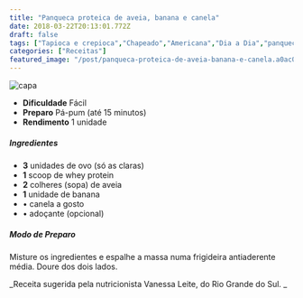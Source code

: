 ```yaml
---
title: "Panqueca proteica de aveia, banana e canela"
date: 2018-03-22T20:13:01.772Z
draft: false
tags: ["Tapioca e crepioca","Chapeado","Americana","Dia a Dia","panqueca","Receitas","Receitas com frutas","Receitas light","Receitas simples e fáceis"]
categories: ["Receitas"]
featured_image: "/post/panqueca-proteica-de-aveia-banana-e-canela.a0ac0733.jpg"
---
```


![capa](/post/panqueca-proteica-de-aveia-banana-e-canela.a0ac0733.jpg)

*   **Dificuldade** Fácil
*   **Preparo** Pá-pum (até 15 minutos)
*   **Rendimento** 1 unidade

##### Ingredientes

*   **3** unidades de ovo (só as claras)
*   **1** scoop de whey protein
*   **2** colheres (sopa) de aveia
*   **1** unidade de banana
*   • canela a gosto
*   • adoçante (opcional)

##### Modo de Preparo

Misture os ingredientes e espalhe a massa numa frigideira antiaderente média. Doure dos dois lados.

_Receita sugerida pela nutricionista Vanessa Leite, do Rio Grande do Sul. _
